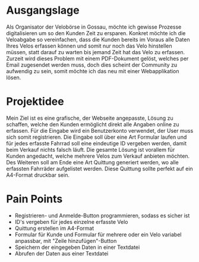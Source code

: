 # Ausgangslage

Als Organisator der Velobörse in Gossau, möchte ich gewisse Prozesse digitalisieren um so den Kunden Zeit zu ersparen. Konkret möchte ich die Veloabgabe so vereinfachen, dass die Kunden bereits im Voraus alle Daten Ihres Velos erfassen können und somit nur noch das Velo hinstellen müssen, statt darauf zu warten bis jemand Zeit hat das Velo zu erfassen. 
Zurzeit wird dieses Problem mit einem PDF-Dokument gelöst, welches per Email zugesendet werden muss, doch dies scheint der Community zu aufwendig zu sein, somit möchte ich das neu mit einer Webapplikation lösen.

# Projektidee

Mein Ziel ist es eine grafische, der Webseite angepasste, Lösung zu schaffen, welche den Kunden ermöglicht direkt alle Angaben online zu erfassen. Für die Eingabe wird ein Benutzerkonto verwendet, der User muss sich somit registrieren. Die Eingabe soll über eine Art Formular laufen und für jedes erfasste Fahrrad soll eine eindeutige ID vergeben werden, damit beim Verkauf nichts falsch läuft. Die gesamte Lösung ist vorallem für Kunden angedacht, welche mehrere Velos zum Verkauf anbieten möchten. Des Weiteren soll am Ende eine Art Quittung generiert werden, wo alle erfassten Fahrräder aufgelistet werden. Diese Quittung sollte perfekt auf ein A4-Format druckbar sein. 

# Pain Points

- Registrieren- und Anmelde-Button programmieren, sodass es sicher ist
- ID's vergeben für jedes einzelne erfasste Velo
- Quittung erstellen im A4-Format
- Formular für Kunde und Formular für mehrere oder ein Velo variabel anpassbar, mit "Zeile hinzufügen"-Button
- Speichern der eingegeben Daten in einer Textdatei
- Abrufen der Daten aus einer Textdatei
